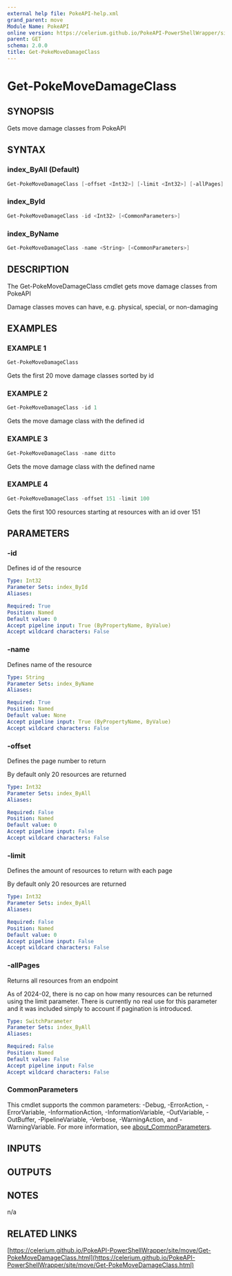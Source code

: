 ```yaml
---
external help file: PokeAPI-help.xml
grand_parent: move
Module Name: PokeAPI
online version: https://celerium.github.io/PokeAPI-PowerShellWrapper/site/move/Get-PokeMoveDamageClass.html
parent: GET
schema: 2.0.0
title: Get-PokeMoveDamageClass
---
```


# Get-PokeMoveDamageClass

## SYNOPSIS
Gets move damage classes from PokeAPI

## SYNTAX

### index_ByAll (Default)
```powershell
Get-PokeMoveDamageClass [-offset <Int32>] [-limit <Int32>] [-allPages] [<CommonParameters>]
```

### index_ById
```powershell
Get-PokeMoveDamageClass -id <Int32> [<CommonParameters>]
```

### index_ByName
```powershell
Get-PokeMoveDamageClass -name <String> [<CommonParameters>]
```

## DESCRIPTION
The Get-PokeMoveDamageClass cmdlet gets move damage classes from PokeAPI

Damage classes moves can have, e.g.
physical, special, or non-damaging

## EXAMPLES

### EXAMPLE 1
```powershell
Get-PokeMoveDamageClass
```

Gets the first 20 move damage classes sorted by id

### EXAMPLE 2
```powershell
Get-PokeMoveDamageClass -id 1
```

Gets the move damage class with the defined id

### EXAMPLE 3
```powershell
Get-PokeMoveDamageClass -name ditto
```

Gets the move damage class with the defined name

### EXAMPLE 4
```powershell
Get-PokeMoveDamageClass -offset 151 -limit 100
```

Gets the first 100 resources starting at resources with
an id over 151

## PARAMETERS

### -id
Defines id of the resource

```yaml
Type: Int32
Parameter Sets: index_ById
Aliases:

Required: True
Position: Named
Default value: 0
Accept pipeline input: True (ByPropertyName, ByValue)
Accept wildcard characters: False
```

### -name
Defines name of the resource

```yaml
Type: String
Parameter Sets: index_ByName
Aliases:

Required: True
Position: Named
Default value: None
Accept pipeline input: True (ByPropertyName, ByValue)
Accept wildcard characters: False
```

### -offset
Defines the page number to return

By default only 20 resources are returned

```yaml
Type: Int32
Parameter Sets: index_ByAll
Aliases:

Required: False
Position: Named
Default value: 0
Accept pipeline input: False
Accept wildcard characters: False
```

### -limit
Defines the amount of resources to return with each page

By default only 20 resources are returned

```yaml
Type: Int32
Parameter Sets: index_ByAll
Aliases:

Required: False
Position: Named
Default value: 0
Accept pipeline input: False
Accept wildcard characters: False
```

### -allPages
Returns all resources from an endpoint

As of 2024-02, there is no cap on how many resources can be
returned using the limit parameter.
There is currently no real
use for this parameter and it was included simply to account if
pagination is introduced.

```yaml
Type: SwitchParameter
Parameter Sets: index_ByAll
Aliases:

Required: False
Position: Named
Default value: False
Accept pipeline input: False
Accept wildcard characters: False
```

### CommonParameters
This cmdlet supports the common parameters: -Debug, -ErrorAction, -ErrorVariable, -InformationAction, -InformationVariable, -OutVariable, -OutBuffer, -PipelineVariable, -Verbose, -WarningAction, and -WarningVariable. For more information, see [about_CommonParameters](http://go.microsoft.com/fwlink/?LinkID=113216).

## INPUTS

## OUTPUTS

## NOTES
n/a

## RELATED LINKS

[https://celerium.github.io/PokeAPI-PowerShellWrapper/site/move/Get-PokeMoveDamageClass.html](https://celerium.github.io/PokeAPI-PowerShellWrapper/site/move/Get-PokeMoveDamageClass.html)

